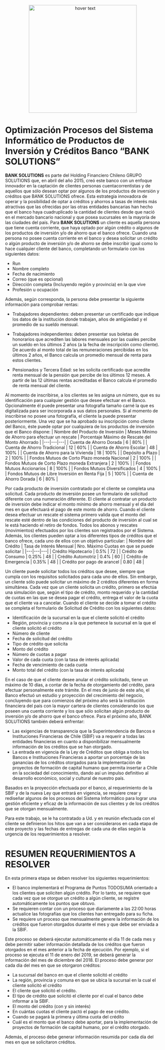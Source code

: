 <p align="center">
  <img src="https://raw.githubusercontent.com/matiassanmartins/PL_SQL/refs/heads/main/CONSULTA/CASO_BANK_SOLUTIONS/IMAGENES/LOGO.png" width="350" title="hover text">
</p>

# Optimización Procesos del Sistema Informático de Productos de Inversión y Créditos Banco “BANK SOLUTIONS”

**BANK SOLUTIONS** es parte del Holding Financiero Chileno GRUPO SOLUTIONS que, en abril del año 2015, creó este banco con un enfoque innovador en la captación de clientes personas cuentacorrentistas y de aquellos que sólo desean optar por algunos de los productos de inversión y créditos que BANK SOLUTIONS ofrece. Esta estrategia innovadora de operar y la posibilidad de optar a créditos y ahorros a tasas de interés más atractivas que las ofrecidas por las otras entidades bancarias han hecho que el banco haya cuadruplicado la cantidad de clientes desde que nació en el mercado bancario nacional y que posea sucursales en la mayoría de las ciudades del país.
Para **BANK SOLUTIONS** un cliente es aquella persona que tiene cuenta corriente, que haya optado por algún crédito o algunos de los productos de inversión y/o de ahorro que el banco ofrece. 
Cuando una persona no posee cuenta corriente en el banco y desea solicitar un crédito o algún producto de inversión y/o de ahorro se debe inscribir igual como lo hace cualquier cliente del banco, completando un formulario con los siguientes datos:

* Run
* Nombre completo
* Fecha de nacimiento
* Correo (que es opcional)
* Dirección completa (Incluyendo región y provincia) en la que vive
* Profesión u ocupación 

Además, según corresponda, la persona debe presentar la siguiente información para comprobar rentas:

* Trabajadores dependientes: deben presentar un certificado que indique los datos de la institución donde trabajan, años de antigüedad y el promedio de su sueldo mensual.
* Trabajadores independientes: deben presentar sus boletas de honorarios que acrediten las labores mensuales por las cuales percibe un sueldo en los últimos 2 años (a la fecha de inscripción como cliente). De acuerdo al monto total de las remuneraciones percibidas en los últimos 2 años, el Banco calcula un promedio mensual de renta para estos clientes.

* Pensionados y Tercera Edad: se les solicita certificado que acredite renta mensual de la pensión que percibe de los últimos 12 meses. A partir de las 12 últimas rentas acreditadas el Banco calcula el promedio de renta mensual del cliente.

Al momento de inscribirse, a los clientes se les asigna un número, que es su identificación para cualquier gestión que desee efectuar en el Banco. Opcionalmente él puede presentar una fotografía tamaño carné la que es digitalizada para ser incorporada a sus datos personales. Si al momento de inscribirse no posee una fotografía, el cliente la puede presentar posteriormente.
Una vez que se ha aprobado su inscripción como cliente del Banco, éste puede optar por cualquiera de los productos de inversión que el Banco dispone:
| Nombre del Producto de Inversión | Meses Mínimo de Ahorro para efectuar un rescate | Porcentaje Máximo de Rescate del Monto Ahorrado |
|---|---|---|
| Cuenta de Ahorro Dorada | 6 | 80% |
| Cuenta de Ahorro Tradicional | 12 | 60% |
| Cuenta de Ahorro Escolar | 48 | 100% |
| Cuenta de Ahorro para la Vivienda | 18 | 100% |
| Depósito a Plazo | 2 | 100% |
| Fondos Mutuos de Corto Plazo moneda Nacional | 2 | 100% |
| Fondos Mutuos de Corto Plazo moneda Extranjera | 2 | 100% |
| Fondos Mutuos Accionarios | 8 | 100% |
| Fondos Mutuos Diversificados | 4 | 100% |
| Fondos Mutuos de Libre Inversión en Renta Fija | 5 | 100% |
| Cuenta de Ahorro Dorada | 6 | 80% |

Por cada producto de inversión contratado por el cliente se completa una solicitud. Cada producto de inversión posee un formulario de solicitud diferente con una numeración diferente. El cliente al contratar un producto de inversión debe indicar el monto mínimo de ahorro mensual y el día del mes en que efectuará el pago de este monto de ahorro. Cuando el cliente desea efectuar un rescate el sistema primero valida que el monto del rescate esté dentro de las condiciones del producto de inversión al cual se le está haciendo el retiro de fondos. Todos los abonos y rescates (movimientos) efectuados por los clientes son registrados por el Sistema.
Además, los clientes pueden optar a los diferentes tipos de créditos que el banco ofrece, cada uno de ellos con un objetivo particular: 
| Nombre del Crédito | Tasa de Interés Mensual | Nro. Máximo Cuotas en que se puede solicitar |
|---|---|---|
| Crédito Hipotecario | 0.5% | 72 |
| Crédito de Consumo | 0.25% | 48 |
| Crédito Automotriz | 0.4% | 60 |
| Crédito de Emergencia | 0.35% | 48 |
| Crédito por pago de arancel | 0.80 | 48 |

Un cliente puede solicitar todos los créditos que desee, siempre que cumpla con los requisitos solicitados para cada uno de ellos. Sin embargo, un cliente sólo puede solicitar un máximo de 2 créditos diferentes en forma simultánea.  Cada vez que un cliente solicita un crédito, primero se efectúa una simulación que, según el tipo de crédito, monto requerido y la cantidad de cuotas en las que se desea pagar el crédito, entrega el valor de la cuota que el cliente va a cancelar.  Cuando el cliente se decide a tomar el crédito se completa el formulario de Solicitud de Crédito con los siguientes datos: 

* Identificación de la sucursal en la que el cliente solicitó el crédito
* Región, provincia y comuna a la que pertenece la sucursal en la que el cliente solicitó el crédito
* Número de cliente
* Fecha de solicitud del crédito
* Tipo de crédito que solicita
* Monto del crédito
* Número de cuotas a pagar
* Valor de cada cuota (con la tasa de interés aplicada)
* Fecha de vencimiento de cada cuota
* Monto total del crédito (con la tasa de interés aplicada)

En el caso de que el cliente desee anular el crédito solicitado, tiene un máximo de 10 días, a contar de la fecha de otorgamiento del crédito, para efectuar personalmente este trámite. 
En el mes de junio de este año, el Banco efectuó un estudio y proyección del crecimiento del negocio, concluyendo que para comienzos del próximo año será la institución financiera del país con la mayor cartera de clientes considerando los que poseen una cuenta corriente y los que sólo solicitan algún producto de inversión y/o de ahorro que el banco ofrece.
Para el próximo año, BANK SOLUTIONS también deberá enfrentar:

* Las exigencias de transparencia que la Superintendencia de Bancos e Instituciones Financieras de Chile (SBIF) va a requerir a todas las entidades financieras en cuanto a disponibilizar mensualmente información de los créditos que se han otorgado.
* La entrada en vigencia de la Ley de Créditos que obliga a todos los Bancos e Instituciones Financieras a aportar un porcentaje de las ganancias de los créditos otorgados para la implementación de proyectos de formación de capital humano que permita insertar a Chile en la sociedad del conocimiento, dando así un impulso definitivo al desarrollo económico, social y cultural de nuestro país.

Basados en la proyección efectuada por el banco, al requerimiento de la SBIF y de la nueva Ley que entrará en vigencia, se requiere crear y rediseñar algunos de los procesos del Sistema Informático para lograr una gestión eficiente y eficaz de la información de sus clientes y de los créditos que se otorgan mensualmente.

Para este trabajo, se le ha contratado a Ud. y en reunión efectuada con el cliente se definieron los hitos que van a ser consideraros en cada etapa de este proyecto y las fechas de entregas de cada una de ellas según la urgencia de los requerimientos a resolver. 

# RESUMEN REQUERIMIENTOS A RESOLVER
En esta primera etapa se deben resolver los siguientes requerimientos:

* El banco implementará el Programa de Puntos TODOSUMA orientado a los clientes que soliciten algún crédito. Por lo tanto, se requiere que cada vez que se otorgue un crédito a algún cliente, se registre automáticamente los puntos que obtuvo.
* Se requieren contar con un proceso que diariamente a las 22:00 horas actualice las fotografías que los clientes han entregado para su ficha. 
* Se requiere un proceso que mensualmente genere la información de los créditos que fueron otorgados durante el mes y que debe ser enviada a la SBIF. 

Este proceso se deberá ejecutar automáticamente el día 11 de cada mes y debe permitir saber información detallada de los créditos que fueron otorgados en el mes anterior a la fecha de ejecución. Por ejemplo, si el proceso se ejecuta el 11 de enero del 2019, se deberá generar la información del mes de diciembre del 2018. 
El proceso debe generar por cada día del mes en que se otorgaron créditos:
* La sucursal del banco en que el cliente solicitó el crédito
* La región, provincia y comuna en que se ubica la sucursal en la cual el cliente solicitó el crédito
* El cliente que solicitó el crédito.
* El tipo de crédito que solicitó el cliente por el cual el banco debe informar a la SBIF.
* El monto del crédito (con y sin interés)
* En cuántas cuotas el cliente pactó el pago de ese crédito.
* Cuando se pagará la primera y última cuota del crédito
* Cuál es el monto que el banco debe aportar, para la implementación de proyectos de formación de capital humano, por el crédito otorgado.

Además, el proceso debe generar información resumida por cada día del mes en que se solicitaron créditos.


